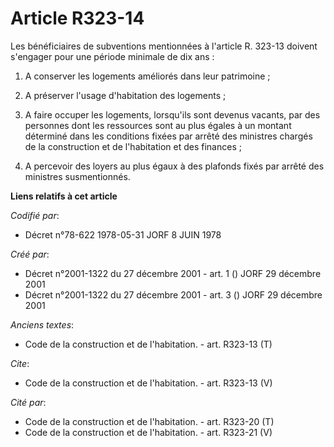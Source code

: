 # Article R323-14

Les bénéficiaires de subventions mentionnées à l'article R. 323-13 doivent s'engager pour une période minimale de dix ans : 

1. A conserver les logements améliorés dans leur patrimoine ; 

2. A préserver l'usage d'habitation des logements ; 

3. A faire occuper les logements, lorsqu'ils sont devenus vacants, par des personnes dont les ressources sont au plus égales
à un montant déterminé dans les conditions fixées par arrêté des ministres chargés de la construction et de l'habitation et
des finances ; 

4. A percevoir des loyers au plus égaux à des plafonds fixés par arrêté des ministres susmentionnés.

**Liens relatifs à cet article**

_Codifié par_:

  - Décret n°78-622 1978-05-31 JORF 8 JUIN 1978

_Créé par_:

  - Décret n°2001-1322 du 27 décembre 2001 - art. 1 () JORF 29 décembre 2001
  - Décret n°2001-1322 du 27 décembre 2001 - art. 3 () JORF 29 décembre 2001

_Anciens textes_:

  - Code de la construction et de l'habitation. - art. R323-13 (T)

_Cite_:

  - Code de la construction et de l'habitation. - art. R323-13 (V)

_Cité par_:

  - Code de la construction et de l'habitation. - art. R323-20 (T)
  - Code de la construction et de l'habitation. - art. R323-21 (V)
